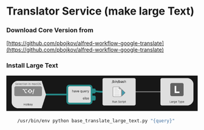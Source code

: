 # Translator Service (make large Text)

### Download Core Version from
[https://github.com/pbojkov/alfred-workflow-google-translate](https://github.com/pbojkov/alfred-workflow-google-translate)

### Install Large Text

![screenshot](https://github.com/afridho/alfred-workflows/blob/master/Translator%20Service/ss.jpg?raw=true)

```bash
	/usr/bin/env python base_translate_large_text.py "{query}"
```



